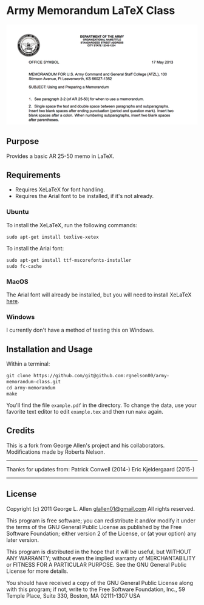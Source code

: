 
Army Memorandum LaTeX Class
============

![Sample Memo](example.png)

## Purpose
Provides a basic AR 25-50 memo in LaTeX.
## Requirements
- Requires XeLaTeX for font handling.
- Requires the Arial font to be installed, if it's not already.
### Ubuntu
To install the XeLaTeX, run the following commands:
```
sudo apt-get install texlive-xetex
```
To install the Arial font:
```
sudo apt-get install ttf-mscorefonts-installer
sudo fc-cache
```
### MacOS
The Arial font will already be installed, but you will need to install XeLaTeX [here](http://www.tug.org/mactex/index.html).
### Windows
I currently don't have a method of testing this on Windows.

## Installation and Usage
Within a terminal:
```
git clone https://github.com/git@github.com:rgnelson00/army-memorandum-class.git
cd army-memorandum
make
```
You'll find the file `example.pdf` in the directory.
To change the data, use your favorite text editor to edit `example.tex` and then run `make` again.

## Credits
This is a fork from George Allen's project and his collaborators.
Modifications made by Roberts Nelson.

-----------------------------------------------------------------------------

Thanks for updates from:
 Patrick Conwell (2014-)
 Eric Kjeldergaard (2015-)


-----------------------------------------------------------------------------
## License
Copyright (c) 2011 George L. Allen <glallen01@gmail.com> All rights reserved.

This program is free software; you can redistribute it and/or modify it under
the terms of the GNU General Public License as published by the Free Software
Foundation; either version 2 of the License, or (at your option) any later
version.

This program is distributed in the hope that it will be useful, but WITHOUT ANY
WARRANTY; without even the implied warranty of MERCHANTABILITY or FITNESS FOR A
PARTICULAR PURPOSE.  See the GNU General Public License for more details.

You should have received a copy of the GNU General Public License along with
this program; if not, write to the Free Software Foundation, Inc., 59 Temple
Place, Suite 330, Boston, MA  02111-1307  USA
